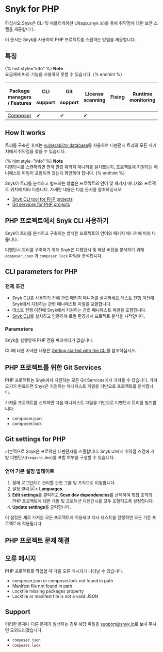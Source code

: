 # Snyk for PHP

하십시오.Snyk은 CLI 및 애플리케이션 UI(app.snyk.io)를 통해 취약점에 대한 보안 스캔을 제공합니다.

이 문서는 Snyk을 사용하여 PHP 프로젝트를 스캔하는 방법을 제공합니다.

## 특징

{% hint style="info" %}
**Note**\
요금제에 따라 기능을 사용하지 못할 수 있습니다.
{% endhint %}

| Package managers / Features         | <p>CLI</p><p>support</p> | <p>Git</p><p>support</p> | License scanning | Fixing | Runtime monitoring |
| ----------------------------------- | ------------------------ | ------------------------ | ---------------- | ------ | ------------------ |
| [Composer](https://getcomposer.org) | ✔︎                       | ✔︎                       | ✔︎               |        |                    |

## **How it works**

트리를 구축한 후에는 [vulnerability database](https://snyk.io/vuln)를 사용하여 디펜던시 트리의 모든 패키지에서 취약점을 찾을 수 있습니다.

{% hint style="info" %}
**Note**\
디펜던시를 스캔하려면 먼저 관련 패키지 매니저를 설치했는지, 프로젝트에 지원되는 매니페스트 파일이 포함되어 있는지 확인해야 합니다.
{% endhint %}

Snyk이 트리를 분석하고 빌드하는 방법은 프로젝트의 언어 및 패키지 매니저와 프로젝트 위치에 따라 다릅니다. 자세한 내용은 다음 문서를 참조하십시오.

* [Snyk CLI tool for PHP projects](https://docs.snyk.io/snyk-open-source/language-and-package-manager-support/snyk-for-php)
* [Git services for PHP projects](snyk-for-php.md#git-services-for-php-projects)

## PHP 프로젝트에서 Snyk CLI 사용하기

Snyk이 트리를 분석하고 구축하는 방식은 프로젝트의 언어와 패키지 매니저에 따라 다릅니다.

디펜던시 트리를 구축하기 위해 Snyk은 디펜던시 및 해당 버전을 분석하기 위해 `composer.json` 과 `composer.lock` 파일을 분석합니다.

## **CLI parameters for PHP**

### 전제 조건

* Snyk CLI를 사용하기 전에 관련 패키지 매니저를 설치하세요.테스트 진행 이전에 Snyk에서 지원하는 관련 매니페스트 파일을 포함합니다.
* 테스트 진행 이전에 Snyk에서 지원하는 관련 매니페스트 파일을 포함합니다.
* [Snyk CLI](../../../features/snyk-cli/install-the-snyk-cli/)를 설치하고 인증하여 로컬 환경에서 프로젝트 분석을 시작합니다.

### **Parameters**

Snyk을 실행할때 PHP 전용 파라미터가 없습니다.

CLI에 대한 자세한 내용은 [Getting started with the CLI](../../../features/snyk-cli/guides-for-our-cli/getting-started-with-the-cli.md)를 참조하십시오.

## PHP 프로젝트를 위한 Git Services

PHP 프로젝트는 Snyk에서 지원하는 모든 Git Services에서 가져올 수 있습니다. 가져오기가 완료되면 Snyk은 지원하는 매니페스트 파일을 기반으로 프로젝트를 분석합니다.

가져올 프로젝트를 선택하면 다음 매니페스트 파일을 기반으로 디펜던시 트리를 빌드합니다.

* composer.json
* composer.lock

## **Git settings for PHP**

기본적으로 Snyk은 프로덕션 디펜던시를 스캔합니다. Snyk UI에서 취약점 스캔에 개발 디펜던시(`require_dev`)를 포함 여부를 구성할 수 있습니다.

### 언어 기본 설정 업데이트

1. 정에 로그인하고 관리할 관련 그룹 및 조직으로 이동합니다.
2. 설정 클릭 ![](../../../.gitbook/assets/cog\_icon.png)> **Languages**.
3. **Edit settings**를 클릭하고 **Scan dev dependencies**를 선택하여 특정 조직의 PHP 프로젝트에 대한 개발 및 프로덕션 디펜던시를 모두 포함하도록 설정합니다.
4. **Update settings**를 클릭합니다.

이 설정은 새로 가져온 모든 프로젝트에 적용되고 다시 테스트를 진행하면 모든 기존 프로젝트에 적용됩니다.

## PHP 프로젝트 문제 해결

## 오류 메시지

PHP 프로젝트로 작업할 때 다음 오류 메시지가 나타날 수 있습니다.

* composer.json or composer.lock not found in path
* Manifest file not found in path
* Lockfile missing packages property
* Lockfile or manifest file is not a valid JSON

## Support

이러한 문제나 다른 문제가 발생하는 경우 해당 파일을 [support@snyk.io](mailto:support@snyk.io)로 보내 주시면 도와드리겠습니다.

* `composer.json`
* `composer.lock`
